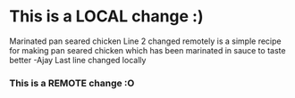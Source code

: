 # This is a LOCAL change :)
Marinated pan seared chicken
Line 2 changed remotely
is a simple recipe for making pan seared chicken which has been marinated in sauce to taste better
-Ajay
Last line changed locally
### This is a REMOTE change :O
